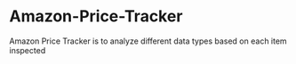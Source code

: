 # Amazon-Price-Tracker
Amazon Price Tracker is to analyze different data types based on each item inspected
